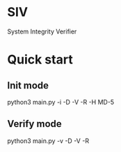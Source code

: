 # SIV
System Integrity Verifier

# Quick start

## Init mode
python3 main.py -i -D <Folder to monitor> -V <meta monitor db> -R <meta report file> -H MD-5

## Verify mode
python3 main.py -v -D <Folder to monitor> -V <meta monitor db> -R <report file>